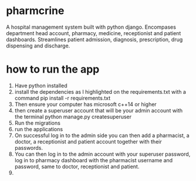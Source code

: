 # pharmcrine
A hospital management system built with python django.
Encompases department head account, pharmacy, medicine, receptionist and patient dashboards. 
Streamlines patient admission, diagnosis, prescription, drug dispensing and discharge.
# how to run the app
1. Have python installed
2. install the dependencies as I highlighted on the requirements.txt with a command pip install -r requirements.txt
3. Then ensure your computer has microsoft c++14 or higher
4. then create a superuser account that will be your admin account with the terminal python manage.py createsuperuser
5. Run the migrations
6. run the applications
7. On successful log in to the admin side you can then add a pharmacist, a doctor, a receptionist and patient account together with their passwords.
8. You can then log in to the admin account with your superuser password, log in to pharmacy dashboard with the pharmacist username and password, same to doctor, receptionist and patient.
9. 
